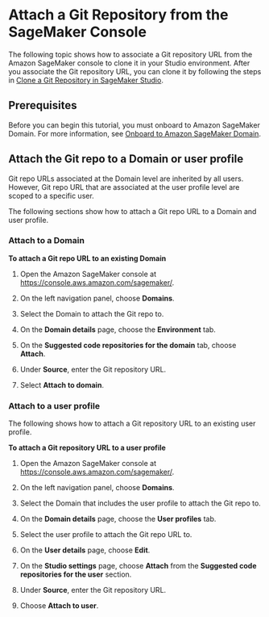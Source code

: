 # Attach a Git Repository from the SageMaker Console<a name="studio-git-attach-console"></a>

The following topic shows how to associate a Git repository URL from the Amazon SageMaker console to clone it in your Studio environment\. After you associate the Git repository URL, you can clone it by following the steps in [Clone a Git Repository in SageMaker Studio](studio-tasks-git.md)\.

## Prerequisites<a name="studio-git-attach-console-prerequisites"></a>

Before you can begin this tutorial, you must onboard to Amazon SageMaker Domain\. For more information, see [Onboard to Amazon SageMaker Domain](gs-studio-onboard.md)\.

## Attach the Git repo to a Domain or user profile<a name="studio-git-attach-console-attach"></a>

Git repo URLs associated at the Domain level are inherited by all users\. However, Git repo URL that are associated at the user profile level are scoped to a specific user\. 

The following sections show how to attach a Git repo URL to a Domain and user profile\.

### Attach to a Domain<a name="studio-git-attach-console-attach-domain"></a>

**To attach a Git repo URL to an existing Domain**

1. Open the Amazon SageMaker console at [https://console\.aws\.amazon\.com/sagemaker/](https://console.aws.amazon.com/sagemaker/)\.

1. On the left navigation panel, choose **Domains**\.

1. Select the Domain to attach the Git repo to\.

1. On the **Domain details** page, choose the **Environment** tab\.

1. On the **Suggested code repositories for the domain** tab, choose **Attach**\.

1. Under **Source**, enter the Git repository URL\.

1. Select **Attach to domain**\.

### Attach to a user profile<a name="studio-git-attach-console-attach-userprofile"></a>

The following shows how to attach a Git repository URL to an existing user profile\.

**To attach a Git repository URL to a user profile**

1. Open the Amazon SageMaker console at [https://console\.aws\.amazon\.com/sagemaker/](https://console.aws.amazon.com/sagemaker/)\.

1. On the left navigation panel, choose **Domains**\.

1. Select the Domain that includes the user profile to attach the Git repo to\.

1. On the **Domain details** page, choose the **User profiles** tab\.

1. Select the user profile to attach the Git repo URL to\.

1. On the **User details** page, choose **Edit**\.

1. On the **Studio settings** page, choose **Attach** from the **Suggested code repositories for the user** section\.

1. Under **Source**, enter the Git repository URL\.

1. Choose **Attach to user**\.